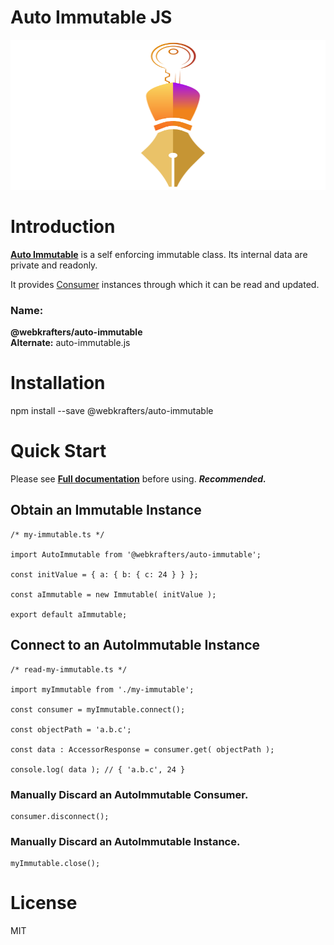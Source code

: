 # Auto Immutable JS

<p align="center">
  <img height="240" src="logo.svg" width="640"></img>
</p>

# Introduction

**[Auto Immutable](https://auto-immutable.js.org/api/#source)** is a self enforcing immutable class. Its internal data are private and readonly.

It provides [Consumer](https://auto-immutable.js.org/api/#consumer) instances through which it can be read and updated.

### Name:

<strong>@webkrafters/auto-immutable</strong><br />
<strong>Alternate:</strong> auto-immutable.js

# Installation

npm install --save @webkrafters/auto-immutable

# Quick Start

Please see **[Full documentation](https://auto-immutable.js.org)** before using. ***Recommended.***

## Obtain an Immutable Instance

```tsx
/* my-immutable.ts */

import AutoImmutable from '@webkrafters/auto-immutable';

const initValue = { a: { b: { c: 24 } } };

const aImmutable = new Immutable( initValue );

export default aImmutable;
```

## Connect to an AutoImmutable Instance

```tsx
/* read-my-immutable.ts */

import myImmutable from './my-immutable';

const consumer = myImmutable.connect();

const objectPath = 'a.b.c';

const data : AccessorResponse = consumer.get( objectPath );

console.log( data ); // { 'a.b.c', 24 }
```

### Manually Discard an AutoImmutable Consumer.

```tsx
consumer.disconnect();
```

### Manually Discard an AutoImmutable Instance.

```tsx
myImmutable.close();
```

# License
MIT
